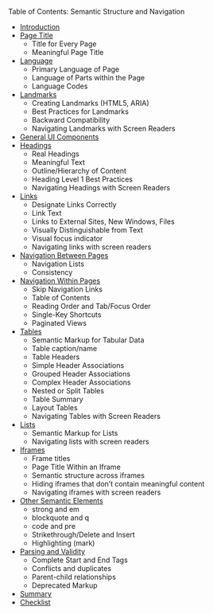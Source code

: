 Table of Contents:
Semantic Structure and Navigation

- [Introduction](README.md)
- [Page Title](page-title)
  - Title for Every Page
  - Meaningful Page Title
- [Language](language)
  - Primary Language of Page
  - Language of Parts within the Page
  - Language Codes
- [Landmarks](landmarks)
  - Creating Landmarks (HTML5, ARIA)
  - Best Practices for Landmarks
  - Backward Compatibility
  - Navigating Landmarks with Screen Readers
- [General UI Components](general-ui-components.md)
- [Headings](headings.md)
  - Real Headings
  - Meaningful Text
  - Outline/Hierarchy of Content
  - Heading Level 1 Best Practices
  - Navigating Headings with Screen Readers
- [Links](links)
  - Designate Links Correctly
  - Link Text
  - Links to External Sites, New Windows, Files
  - Visually Distinguishable from Text
  - Visual focus indicator
  - Navigating links with screen readers
- [Navigation Between Pages](navigation-between-pages)
  - Navigation Lists
  - Consistency
- [Navigation Within Pages](navigation-within-pages)
  - Skip Navigation Links
  - Table of Contents
  - Reading Order and Tab/Focus Order
  - Single-Key Shortcuts
  - Paginated Views
- [Tables](tables)
  - Semantic Markup for Tabular Data
  - Table caption/name
  - Table Headers
  - Simple Header Associations
  - Grouped Header Associations
  - Complex Header Associations
  - Nested or Split Tables
  - Table Summary
  - Layout Tables
  - Navigating Tables with Screen Readers
- [Lists](lists)
  - Semantic Markup for Lists
  - Navigating lists with screen readers
- [Iframes](iframes)
  - Frame titles
  - Page Title Within an Iframe
  - Semantic structure across iframes
  - Hiding iframes that don’t contain meaningful content
  - Navigating iframes with screen readers
- [Other Semantic Elements](other-semantic-elements)
  - strong and em
  - blockquote and q
  - code and pre
  - Strikethrough/Delete and Insert
  - Highlighting (mark)
- [Parsing and Validity](parsing-and-validity)
  - Complete Start and End Tags
  - Conflicts and duplicates
  - Parent-child relationships
  - Deprecated Markup
- [Summary](summary.md)
- [Checklist](module-semantic-checklist.pdf)
